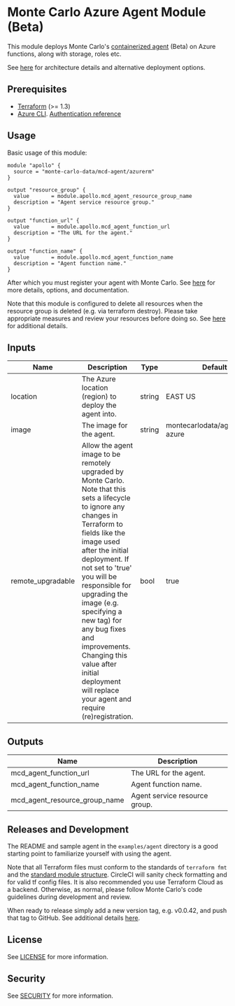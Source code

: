# Monte Carlo Azure Agent Module (Beta)

This module deploys Monte Carlo's [containerized agent](https://hub.docker.com/r/montecarlodata/agent) (Beta) on Azure
functions, along with storage, roles etc.

See [here](https://docs.getmontecarlo.com/docs/platform-architecture) for architecture details and alternative
deployment options.

## Prerequisites

- [Terraform](https://developer.hashicorp.com/terraform/downloads) (>= 1.3)
- [Azure CLI](https://learn.microsoft.com/en-us/cli/azure/).
  [Authentication reference](https://registry.terraform.io/providers/hashicorp/azurerm/latest/docs)

## Usage

Basic usage of this module:

```
module "apollo" {
  source = "monte-carlo-data/mcd-agent/azurerm"
}

output "resource_group" {
  value       = module.apollo.mcd_agent_resource_group_name
  description = "Agent service resource group."
}

output "function_url" {
  value       = module.apollo.mcd_agent_function_url
  description = "The URL for the agent."
}

output "function_name" {
  value       = module.apollo.mcd_agent_function_name
  description = "Agent function name."
}
```

After which you must register your agent with Monte Carlo. See
[here](https://docs.getmontecarlo.com/docs/create-and-register-an-azure-agent) for more details, options, and
documentation.

Note that this module is configured to delete all resources when the resource group is deleted (e.g. via terraform
destroy). Please take appropriate measures and review your resources before doing so.
See [here](https://registry.terraform.io/providers/hashicorp/azurerm/latest/docs/guides/features-block#prevent_deletion_if_contains_resources)
for additional details.

## Inputs

| **Name**          | **Description**                                                                                                                                                                                                                                                                                                                                                                                                                      | **Type** | **Default**                       |
|-------------------|--------------------------------------------------------------------------------------------------------------------------------------------------------------------------------------------------------------------------------------------------------------------------------------------------------------------------------------------------------------------------------------------------------------------------------------|----------|-----------------------------------|
| location          | The Azure location (region) to deploy the agent into.                                                                                                                                                                                                                                                                                                                                                                                | string   | EAST US                           |
| image             | The image for the agent.                                                                                                                                                                                                                                                                                                                                                                                                             | string   | montecarlodata/agent:latest-azure |
| remote_upgradable | Allow the agent image to be remotely upgraded by Monte Carlo. Note that this sets a lifecycle to ignore any changes in Terraform to fields like the image used after the initial deployment. If not set to 'true' you will be responsible for upgrading the image (e.g. specifying a new tag) for any bug fixes and improvements. Changing this value after initial deployment will replace your agent and require (re)registration. | bool     | true                              |

## Outputs

| **Name**                      | **Description**               |
|-------------------------------|-------------------------------|
| mcd_agent_function_url        | The URL for the agent.        |
| mcd_agent_function_name       | Agent function name.          |
| mcd_agent_resource_group_name | Agent service resource group. |

## Releases and Development

The README and sample agent in the `examples/agent` directory is a good starting point to familiarize
yourself with using the agent.

Note that all Terraform files must conform to the standards of `terraform fmt` and
the [standard module structure](https://developer.hashicorp.com/terraform/language/modules/develop).
CircleCI will sanity check formatting and for valid tf config files.
It is also recommended you use Terraform Cloud as a backend.
Otherwise, as normal, please follow Monte Carlo's code guidelines during development and review.

When ready to release simply add a new version tag, e.g. v0.0.42, and push that tag to GitHub.
See additional
details [here](https://developer.hashicorp.com/terraform/registry/modules/publish#releasing-new-versions).

## License

See [LICENSE](LICENSE) for more information.

## Security

See [SECURITY](SECURITY.md) for more information.